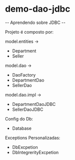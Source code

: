 # demo-dao-jdbc

-- Aprendendo sobre JDBC --

Projeto é composto por:


model.entities ->

- Department
- Seller

model.dao ->

- DaoFactory
- DepartmentDao
- SellerDao

model.dao.impl ->

- DepartmentDaoJDBC
- SellerDaoJDBC


Config do Db:

- Database

Exceptions Personalizadas:
- DbExcpetion
- DbIntegrerityExcpetion









